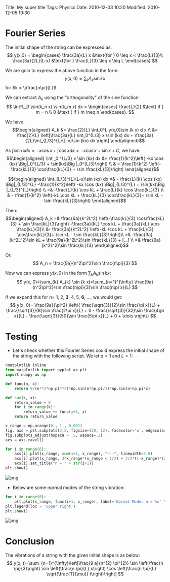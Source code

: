 Title: My super title
Tags: Physics
Date: 2010-12-03 10:20
Modified: 2010-12-05 19:30

# Fourier Series

The initial shape of the string can be expressed as:
$$ 
y(x,0) = \begin{cases} \frac{3a}{L} x &\text{for } 0 \leq x < \frac{L}{3}\\ \frac{3a}{2L}(L-x) &\text{for } \frac{L}{3} \leq x \leq L \end{cases}
$$

We are goin to express the above function in the form:
$$
y(x,0) = \sum_k A_k \sin kx
$$ 
for $k = \dfrac{n\pi}{L}$. 

We can extract $A_k$ using the "orthogonality" of the sine function: 
$$ 
\int^L_0 \sin(k_n x) \sin(k_m x)  dx = \begin{cases} \frac{L}{2} &\text{ if } m = n \\ 0 &\text { if } m \neq n \end{cases}.
$$ 

We have: 
$$\begin{aligned}
A_k &= \frac{2}{L} \int_0^L y(x,0)\sin (k x) d x \\
&= \frac{2}{L} \left[\frac{3a}{L} \int_0^{L/3}  x \sin (kx) dx + \frac{3a}{2L}\int_{L/3}^{L}(L-x)\sin (kx) dx \right] 
\end{aligned}$$

As $\int x \sin x dx = -x \cos x + \int \cos x d x = -x \cos x + \sin x + C$, we have:
$$\begin{aligned}
\int _0 ^{L/3} x \sin (kx) dx &= \frac{1}{k^2}\left( -kx \cos (kx) \Big|_0^{L/3} + \sin(kx)\Big |_0^{L/3}\right) \\ 
& = \frac{1}{k^2} \left(-\frac{kL}{3} \cos\frac{kL}{3} + \sin \frac{kL}{3}\right) 
\end{aligned}$$

$$\begin{aligned}
\int_{L/3}^{L}(L-x)\sin (kx) dx  =& - \frac{L}{k} \cos (kx) \Big|_{L/3}^{L}  -\frac{1}{k^2}\left( -kx \cos (kx) \Big|_{L/3}^{L} + \sin(kx)\Big |_{L/3}^{L}\right) \\ 
=& -\frac{L}{k} \cos kL + \frac{L}{k} \cos \frac{kL}{3}  \\
& - \frac{1}{k^2} \left(-kL \cos kL + \frac{kL}{3} \cos\frac{kL}{3}+ \sin kL - \sin \frac{kL}{3}\right) 
\end{aligned}$$

Then:
$$\begin{aligned}
A_k =& \frac{6a}{k^2L^2} \left(-\frac{kL}{3} \cos\frac{kL}{3} + \sin \frac{kL}{3}\right) -\frac{3a}{kL} \cos kL + \frac{3a}{kL} \cos \frac{kL}{3}\\
&- \frac{3a}{k^2L^2} \left(-kL \cos kL + \frac{kL}{3} \cos\frac{kL}{3}+ \sin kL - \sin \frac{kL}{3}\right)\\
=& -\frac{3a}{k^2L^2}\sin kL + \frac{9a}{k^2L^2}\sin \frac{kL}{3} + [...]  \\
=& \frac{9a}{k^2L^2}\sin \frac{kL}{3}
\end{aligned}$$

Or: 
$$
A_n = \frac{9a}{n^2\pi^2}\sin \frac{n\pi}{3}
$$

Now we can express $y(x,0)$ in the form $\sum_k A_k \sin kx$:
$$
y(x, 0)=\sum_{k} A_{k} \sin (k x)=\sum_{n=1}^{\infty} \frac{9a}{n^2\pi^2}\sin \frac{n\pi}{3}\sin \frac{n\pi x}{L}
$$

If we expand this for $n =$ 1, 2, **3**, 4, 5, **6**, $...$, we would get:
$$
y(x, 0)= \frac{9a}{\pi^2} \left\{ \frac{\sqrt{3}}{2}\sin \frac{\pi x}{L} + \frac{\sqrt{3}}{8}\sin \frac{2\pi x}{L} + 0 - \frac{\sqrt{3}}{32}\sin \frac{4\pi x}{L} - \frac{\sqrt{3}}{50}\sin \frac{5\pi x}{L} + 0  + \dots \right\}
$$

# Testing
* Let's check whether this Fourier Series could express the initial shape of the string with the following script.
We let $a = 1$ and $L = 1$:


```python
%matplotlib inline
from matplotlib import pyplot as plt
import numpy as np

def func(n, x):
    return 9/(n**2*np.pi**2)*np.sin(n*np.pi/3)*np.sin(n*np.pi*x)

def sum(k, x):
    return_value = 0
    for i in range(k):
        return_value += func(i+1, x)
    return return_value

x_range = np.arange(0., 1., 0.001)
fig, axs = plt.subplots(3,2, figsize=(20, 12), facecolor='w', edgecolor='k')
fig.subplots_adjust(hspace = .5, wspace=.2)
axs = axs.ravel()

for i in range(6):
    axs[i].plot(x_range, sum(i+1, x_range), "r--", linewidth=3.0)
    axs[i].plot(x_range, 3*x_range*(x_range < 1/3) + 3/2*(1-x_range)*(x_range > 1/3), linewidth=2.0)
    axs[i].set_title("n = " + str(i+1))
plt.show()
```


![png](images/output_12_0.png)


* Below are some normal modes of the string vibration:


```python
for i in range(6):
    plt.plot(x_range, func(i+1, x_range), label='Normal Mode: n = %s' % str(i+1))
plt.legend(loc = 'upper right')
plt.show()
```


![png](images/output_14_0.png)


# Conclusion
The vibrations of a string with the given initial shape is as below:
$$
y(x, t)=\sum_{n=1}^{\infty}\left[\frac{9 a}{n^{2} \pi^{2}} \sin \left(\frac{n \pi}{3}\right) \sin \left(\frac{n \pi}{L} x\right) \cos \left(\frac{n \pi}{L} \sqrt{\frac{T}{\mu}} t\right)\right]
$$
